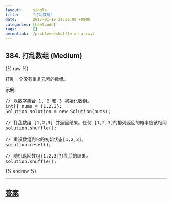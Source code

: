 ```yaml
---
layout:     single
title:      "打乱数组"
date:       2017-01-19 21:30:00 +0800
categories: [Leetcode]
tags:       []
permalink:  /problems/shuffle-an-array/
---
```


## 384. 打乱数组 (Medium)

{% raw %}

<p>打乱一个没有重复元素的数组。</p>

<p><strong>示例:</strong></p>

<pre>
// 以数字集合 1, 2 和 3 初始化数组。
int[] nums = {1,2,3};
Solution solution = new Solution(nums);

// 打乱数组 [1,2,3] 并返回结果。任何 [1,2,3]的排列返回的概率应该相同。
solution.shuffle();

// 重设数组到它的初始状态[1,2,3]。
solution.reset();

// 随机返回数组[1,2,3]打乱后的结果。
solution.shuffle();
</pre>

{% endraw %}

---

## [答案](https://github.com/openset/leetcode/tree/master/problems/shuffle-an-array)

